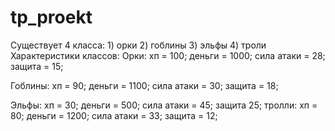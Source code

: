 # tp_proekt

Существует 4 класса: 1) орки
		     2) гоблины
		     3) эльфы
		     4) троли
Характеристики классов:
Орки:   хп = 100;
	деньги = 1000;
	сила атаки = 28;
	защита = 15;

Гоблины:   хп = 90;
	   деньги = 1100;
	   сила атаки = 30;
	   защита = 18;

Эльфы:	   хп = 30;
	   деньги = 500;
	   сила атаки = 45;
	   защита 25;
тролли:	   хп = 80;
	   деньги = 1200;
	   сила атаки = 33;
	   защита = 12;
